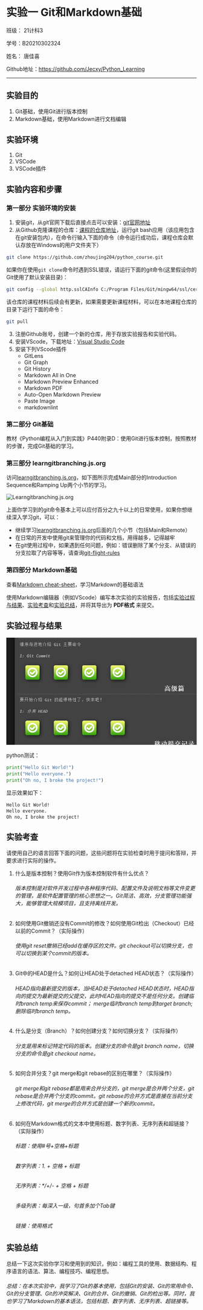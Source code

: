 # 实验一 Git和Markdown基础

班级： 21计科3

学号：B20210302324

姓名： 唐佳喜

Github地址：https://github.com/Jecxy/Python_Learning

---

## 实验目的

1. Git基础，使用Git进行版本控制
2. Markdown基础，使用Markdown进行文档编辑

## 实验环境

1. Git
2. VSCode
3. VSCode插件

## 实验内容和步骤

### 第一部分 实验环境的安装

1. 安装git，从git官网下载后直接点击可以安装：[git官网地址](https://git-scm.com/)
2. 从Github克隆课程的仓库：[课程的仓库地址](https://github.com/zhoujing204/python_course)，运行git bash应用（该应用包含在git安装包内），在命令行输入下面的命令（命令运行成功后，课程仓库会默认存放在Windows的用户文件夹下）

```bash
git clone https://github.com/zhoujing204/python_course.git
```

如果你在使用`git clone`命令时遇到SSL错误，请运行下面的git命令(这里假设你的Git使用了默认安装目录)：

```bash
git config --global http.sslCAInfo C:/Program Files/Git/mingw64/ssl/certs/ca-bundle.crt
```

该仓库的课程材料后续会有更新，如果需要更新课程材料，可以在本地课程仓库的目录下运行下面的命令：

```bash
git pull
```

3. 注册Github账号，创建一个新的仓库，用于存放实验报告和实验代码。
4. 安装VScode，下载地址：[Visual Studio Code](https://code.visualstudio.com/)
5. 安装下列VScode插件
   - GitLens
   - Git Graph
   - Git History
   - Markdown All in One
   - Markdown Preview Enhanced
   - Markdown PDF
   - Auto-Open Markdown Preview
   - Paste Image
   - markdownlint

### 第二部分 Git基础

教材《Python编程从入门到实践》P440附录D：使用Git进行版本控制，按照教材的步骤，完成Git基础的学习。

### 第三部分 learngitbranching.js.org

访问[learngitbranching.js.org](https://learngitbranching.js.org)，如下图所示完成Main部分的Introduction Sequence和Ramping Up两个小节的学习。

![Learngitbranching.js.org](/Experiments/img/2023-07-28-21-07-40.png)

上面你学习到的git命令基本上可以应付百分之九十以上的日常使用，如果你想继续深入学习git，可以：

- 继续学习[learngitbranching.js.org](https://learngitbranching.js.org)后面的几个小节（包括Main和Remote）
- 在日常的开发中使用git来管理你的代码和文档，用得越多，记得越牢
- 在git使用过程中，如果遇到任何问题，例如：错误删除了某个分支、从错误的分支拉取了内容等等，请查询[git-flight-rules](https://github.com/k88hudson/git-flight-rules)

### 第四部分 Markdown基础

查看[Markdown cheat-sheet](http://www.markdownguide.org/cheat-sheet)，学习Markdown的基础语法

使用Markdown编辑器（例如VScode）编写本次实验的实验报告，包括[实验过程与结果](#实验过程与结果)、[实验考查](#实验考查)和[实验总结](#实验总结)，并将其导出为 **PDF格式** 来提交。

## 实验过程与结果

![](/img/2023-10-07%20160100.png)

python测试：
```python
print("Hello Git World!")
print("Hello everyone.")
print("Oh no, I broke the project!")

```

显示效果如下：

``` 
Hello Git World!
Hello everyone.
Oh no, I broke the project!
```
## 实验考查

请使用自己的语言回答下面的问题，这些问题将在实验检查时用于提问和答辩，并要求进行实际的操作。

1. 什么是版本控制？使用Git作为版本控制软件有什么优点？
   ###### 版本控制是对软件开发过程中各种程序代码、配置文件及说明文档等文件变更的管理，是软件配置管理的核心思想之一。Git简洁、高效，分支管理功能强大，能够管理大规模项目，且支持离线开发。
2. 如何使用Git撤销还没有Commit的修改？如何使用Git检出（Checkout）已经以前的Commit？（实际操作）
   ######  使用git reset撤销已经add在缓存区的文件。git checkout可以切换分支，也可以切换到某个commit的版本。
3. Git中的HEAD是什么？如何让HEAD处于detached HEAD状态？（实际操作）
   ###### HEAD指向最新提交的版本，当HEAD处于detached HEAD状态时，HEAD指向的提交为最新提交的父提交，此时HEAD指向的提交不是任何分支。创建临时branch temp来保存commit； merge临时branch temp到target branch; 删除临时branch temp。
4. 什么是分支（Branch）？如何创建分支？如何切换分支？（实际操作）
   ###### 分支是用来标记特定代码的版本。创建分支的命令是git branch name，切换分支的命令是git checkout name。
5.  如何合并分支？git merge和git rebase的区别在哪里？（实际操作）
    ###### git merge和git rebase都是用来合并分支的，git merge是合并两个分支，git rebase是合并两个分支的commit。git rebase的合并方式是直接在当前分支上修改代码，git merge的合并方式是创建一个新的commit。
6.  如何在Markdown格式的文本中使用标题、数字列表、无序列表和超链接？（实际操作）
    ###### 标题：使用#号+空格+标题
    ###### 数字列表：1. + 空格 + 标题
    ###### 无序列表：*/+/- + 空格 + 标题
    ###### 多级列表：每深入一级，句首多加个Tab键
    ###### 链接：使用[]()格式

## 实验总结
总结一下这次实验你学习和使用到的知识，例如：编程工具的使用、数据结构、程序语言的语法、算法、编程技巧、编程思想。
###### 总结：在本次实验中，我学习了Git的基本使用，包括Git的安装、Git的常用命令、Git的分支管理、Git的冲突解决、Git的合并、Git的撤销、Git的检出等。同时，我也学习了Markdown的基本语法，包括标题、数字列表、无序列表、超链接等。
